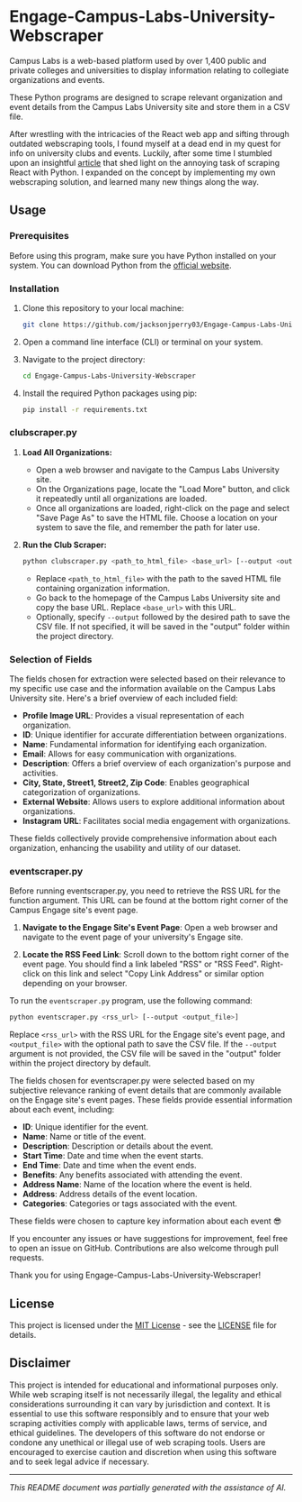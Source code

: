 # Engage-Campus-Labs-University-Webscraper
Campus Labs is a web-based platform used by over 1,400 public and private colleges and universities to display information relating to collegiate organizations and events.

These Python programs are designed to scrape relevant organization and event details from the Campus Labs University site and store them in a CSV file.

After wrestling with the intricacies of the React web app and sifting through outdated webscraping tools, I found myself at a dead end in my quest for info on university clubs and events. Luckily, after some time I stumbled upon an insightful [article](https://danielbeadle.net/post/2018-04-14-scraping-react-with-python/) that shed light on the annoying task of scraping React with Python. I expanded on the concept by implementing my own webscraping solution, and learned many new things along the way.

## Usage

### Prerequisites

Before using this program, make sure you have Python installed on your system. You can download Python from the [official website](https://www.python.org/downloads/).

### Installation

1. Clone this repository to your local machine:

   ```bash
   git clone https://github.com/jacksonjperry03/Engage-Campus-Labs-University-Webscraper.git

2. Open a command line interface (CLI) or terminal on your system.

3. Navigate to the project directory:

   ```bash
   cd Engage-Campus-Labs-University-Webscraper

4. Install the required Python packages using pip:
   
   ```bash
   pip install -r requirements.txt

### clubscraper.py

1. **Load All Organizations:**

   - Open a web browser and navigate to the Campus Labs University site.
   - On the Organizations page, locate the "Load More" button, and click it repeatedly until all organizations are loaded.
   - Once all organizations are loaded, right-click on the page and select "Save Page As" to save the HTML file. Choose a location on your system to save the file, and remember the path for later use.

2. **Run the Club Scraper:**

     ```bash
     python clubscraper.py <path_to_html_file> <base_url> [--output <output_csv_file>]
     ```

     - Replace `<path_to_html_file>` with the path to the saved HTML file containing organization information.
     - Go back to the homepage of the Campus Labs University site and copy the base URL. Replace `<base_url>` with this URL.
     - Optionally, specify `--output` followed by the desired path to save the CSV file. If not specified, it will be saved in the "output" folder within the project directory.

### Selection of Fields

The fields chosen for extraction were selected based on their relevance to my specific use case and the information available on the Campus Labs University site. Here's a brief overview of each included field:

- **Profile Image URL**: Provides a visual representation of each organization.
- **ID**: Unique identifier for accurate differentiation between organizations.
- **Name**: Fundamental information for identifying each organization.
- **Email**: Allows for easy communication with organizations.
- **Description**: Offers a brief overview of each organization's purpose and activities.
- **City, State, Street1, Street2, Zip Code**: Enables geographical categorization of organizations.
- **External Website**: Allows users to explore additional information about organizations.
- **Instagram URL**: Facilitates social media engagement with organizations.

These fields collectively provide comprehensive information about each organization, enhancing the usability and utility of our dataset.

### eventscraper.py

Before running eventscraper.py, you need to retrieve the RSS URL for the function argument. This URL can be found at the bottom right corner of the Campus Engage site's event page.

1. **Navigate to the Engage Site's Event Page**: Open a web browser and navigate to the event page of your university's Engage site.

2. **Locate the RSS Feed Link**: Scroll down to the bottom right corner of the event page. You should find a link labeled "RSS" or "RSS Feed". Right-click on this link and select "Copy Link Address" or similar option depending on your browser.

To run the `eventscraper.py` program, use the following command:

```bash
python eventscraper.py <rss_url> [--output <output_file>]
```
Replace `<rss_url>` with the RSS URL for the Engage site's event page, and `<output_file>` with the optional path to save the CSV file. If the `--output` argument is not provided, the CSV file will be saved in the "output" folder within the project directory by default.

The fields chosen for eventscraper.py were selected based on my subjective relevance ranking of event details that are commonly available on the Engage site's event pages. These fields provide essential information about each event, including:

- **ID**: Unique identifier for the event.
- **Name**: Name or title of the event.
- **Description**: Description or details about the event.
- **Start Time**: Date and time when the event starts.
- **End Time**: Date and time when the event ends.
- **Benefits**: Any benefits associated with attending the event.
- **Address Name**: Name of the location where the event is held.
- **Address**: Address details of the event location.
- **Categories**: Categories or tags associated with the event.

These fields were chosen to capture key information about each event 😎

If you encounter any issues or have suggestions for improvement, feel free to open an issue on GitHub. Contributions are also welcome through pull requests.

Thank you for using Engage-Campus-Labs-University-Webscraper!

## License

This project is licensed under the [MIT License](https://opensource.org/licenses/MIT) - see the [LICENSE](LICENSE) file for details.

## Disclaimer

This project is intended for educational and informational purposes only. While web scraping itself is not necessarily illegal, the legality and ethical considerations surrounding it can vary by jurisdiction and context. It is essential to use this software responsibly and to ensure that your web scraping activities comply with applicable laws, terms of service, and ethical guidelines. The developers of this software do not endorse or condone any unethical or illegal use of web scraping tools. Users are encouraged to exercise caution and discretion when using this software and to seek legal advice if necessary.

---
*This README document was partially generated with the assistance of AI.*
